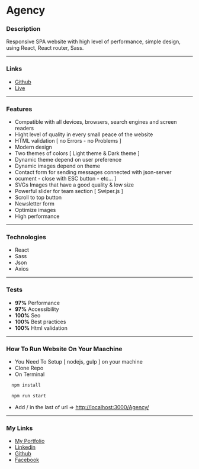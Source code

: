 # Agency

### Description

Responsive SPA website with high level of performance, simple design, using React, React router, Sass.

---

### Links

- [Github](https://github.com/Kmg11/Agency "Github Repo")
- [Live](https://kmg11.github.io/Agency/ "Live Preview")

---

### Features

- Compatible with all devices, browsers, search engines and screen readers
- Hight level of quality in every small peace of the website
- HTML validation [ no Errors - no Problems ]
- Modern design
- Two themes of colors [ Light theme & Dark theme ]
- Dynamic theme depend on user preference
- Dynamic images depend on theme
- Contact form for sending messages connected with json-server
- ocument - close with ESC button - etc... ]
- SVGs Images that have a good quality & low size
- Powerful slider for team section [ Swiper.js ]
- Scroll to top button
- Newsletter form
- Optimize images
- High performance

---

### Technologies

- React
- Sass
- Json
- Axios

---

### Tests

- **97%** Performance
- **97%** Accessibility
- **100%** Seo
- **100%** Best practices
- **100%** Html validation

---

### How To Run Website On Your Maachine

- You Need To Setup [ nodejs, gulp ] on your machine
- Clone Repo
- On Terminal

```bash
  npm install
```

```bash
  npm run start
```

- Add / in the last of url => [http://localhost:3000/Agency/](http://localhost:3000/Agency/)

---

### My Links

- [My Portfolio](https://kmg11.github.io/My_Official_Portfolio/)
- [Linkedin](https://www.linkedin.com/in/kirolos-mahfouz/)
- [Github](https://github.com/Kmg11)
- [Facebook](https://www.facebook.com/KirolosMahfouz/)
